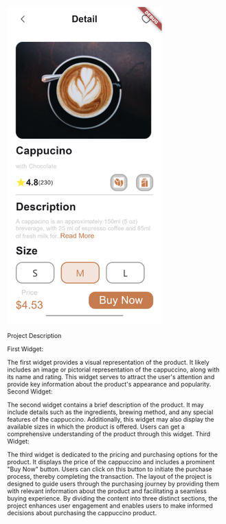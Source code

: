 

<img src="cappacino.png" alt="Example Image" width="360" height="740">

Project Description

First Widget:

The first widget provides a visual representation of the product. It likely includes an image or pictorial representation of the cappuccino, along with its name and rating. This widget serves to attract the user's attention and provide key information about the product's appearance and popularity.
Second Widget:

The second widget contains a brief description of the product. It may include details such as the ingredients, brewing method, and any special features of the cappuccino. Additionally, this widget may also display the available sizes in which the product is offered. Users can get a comprehensive understanding of the product through this widget.
Third Widget:

The third widget is dedicated to the pricing and purchasing options for the product. It displays the price of the cappuccino and includes a prominent "Buy Now" button. Users can click on this button to initiate the purchase process, thereby completing the transaction.
The layout of the project is designed to guide users through the purchasing journey by providing them with relevant information about the product and facilitating a seamless buying experience. By dividing the content into three distinct sections, the project enhances user engagement and enables users to make informed decisions about purchasing the cappuccino product.





